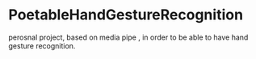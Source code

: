 # PoetableHandGestureRecognition
perosnal project, based on media pipe , in order to be able to have hand gesture recognition. 

